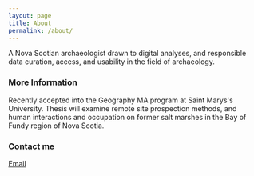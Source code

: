 ```yaml
---
layout: page
title: About
permalink: /about/
---
```


A Nova Scotian archaeologist drawn to digital analyses, and responsible data curation, access, and usability in the field
of archaeology. 

### More Information

Recently accepted into the Geography MA program at Saint Marys's University. Thesis will examine remote site prospection 
methods, and human interactions and occupation on former salt marshes in the Bay of Fundy region of Nova Scotia.

### Contact me

[Email](mailto:weatherbee.wesley@gmail.com)
